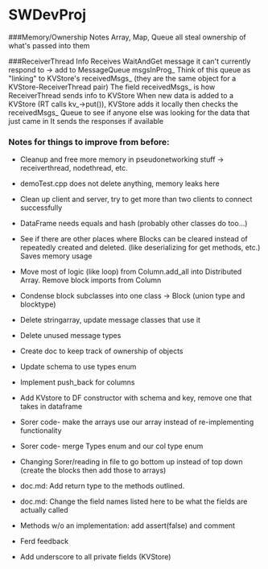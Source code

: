 # SWDevProj


###Memory/Ownership Notes
Array, Map, Queue all steal ownership of what's passed into them


###ReceiverThread Info
Receives WaitAndGet message it can't currently respond to -> add to MessageQueue msgsInProg_
Think of this queue as "linking" to KVStore's receivedMsgs_ (they are the same object for a KVStore-ReceiverThread pair)
The field receivedMsgs_ is how ReceiverThread sends info to KVStore
When new data is added to a KVStore (RT calls kv_->put()), KVStore adds it locally
  then checks the receivedMsgs_ Queue to see if anyone else was looking for the data that just came in
It sends the responses if available


### Notes for things to improve from before:

* Cleanup and free more memory in pseudonetworking stuff -> receiverthread, nodethread, etc.

* demoTest.cpp does not delete anything, memory leaks here

* Clean up client and server, try to get more than two clients to connect successfully

* DataFrame needs equals and hash (probably other classes do too...)

* See if there are other places where Blocks can be cleared instead of repeatedly
	created and deleted. (like deserializing for get methods, etc.) Saves memory usage

* Move most of logic (like loop) from Column.add_all into Distributed Array. Remove block imports from Column

* Condense block subclasses into one class -> Block (union type and blocktype)

* Delete stringarray, update message classes that use it

* Delete unused message types

* Create doc to keep track of ownership of objects

* Update schema to use types enum

* Implement push_back for columns

* Add KVstore to DF constructor with schema and key, remove one that takes in dataframe

* Sorer code- make the arrays use our array instead of re-implementing functionality

* Sorer code- merge Types enum and our col type enum

* Changing Sorer/reading in file to go bottom up instead of top down (create the blocks then add those to arrays)

* doc.md: Add return type to the methods outlined.

* doc.md: Change the field names listed here to be what the fields are actually called

* Methods w/o an implementation: add assert(false) and comment

* Ferd feedback

* Add underscore to all private fields (KVStore)